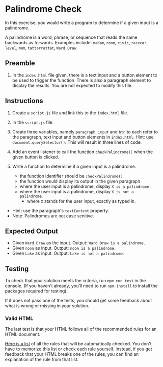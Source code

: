 # Palindrome Check

In this exercise, you would write a program to determine if a given input is a palindrome. 

A palindrome is a word, phrase, or sequence that reads the same backwards as forwards. Examples include: `madam`,  `noon`, `civic`, `racecar`, `level`, `mom`, `tattarrattat`, `Ward Draw`.

## Preamble

1. In the `index.html` file given, there is a text input and a button element to be used to trigger the function. There is also a paragraph element to display the results. You are not expected to modify this file.



## Instructions
1. Create a `script.js` file and link this to the `index.html`  file.

1. In the `script.js` file:

1. Create three variables, namely `paragraph`, `input` and `btn` to each refer to the paragraph, text input and button elements in `index.html`. Hint: use  `document.querySelector()`. This will result in three lines of code.

1. Add an event listener to call the function `checkPalindrome()` when the given button is clicked.

1. Write a function to determine if a given input is a palindrome.
    - the function identifier should be `checkPalindrome()`
    - the function would display its output in the given paragraph
    - where the user input is a palindrome,  display `X is a palindrome.`
    - where the user input is a palindrome,  display `X is not a palindrome.`
         - where `X` stands for the user input, exactly as typed in.
   
- Hint: use the paragraph's `textContent` property. 
- Note: Palindromes are not case senitive. 


## Expected Output
- Given `Ward Draw` as the input. Output: `Ward Draw is a palindrome.`
- Given `noon` as input. Output: `noon is a palindrome.`
- Given `Lake` as input. Output: `Lake is not a palindrome.`

## Testing
To check that your solution meets the criteria, run `npm run test` in the console. (If you haven't already, you'll need to run `npm install` to install the packages required for testing).

<!-- If your solution has all the required elements it should say something like:

```txt
 
Ran all test suites. 
```-->

If it does not pass one of the tests, you should get some feedback about what is wrong or missing in your solution.

### Valid HTML

The last test is that your HTML follows all of the recommended rules for an HTML document.

[Here is a list](https://html-validate.org/rules/index.html) of all the rules that will be automatically checked. You don't have to memorize this list or check each rule yourself. Instead, if you get feedback that your HTML breaks one of the rules, you can find an explanation of the rule from that list.